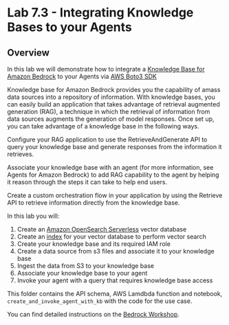 # Lab 7.3 - Integrating Knowledge Bases to your Agents

## Overview
In this lab we will demonstrate how to integrate a [Knowledge Base for Amazon Bedrock](https://aws.amazon.com/bedrock/knowledge-bases/) to your Agents via [AWS Boto3 SDK](https://boto3.amazonaws.com/v1/documentation/api/latest/index.html)

Knowledge base for Amazon Bedrock provides you the capability of amass 
data sources into a repository of information. With knowledge bases, you 
can easily build an application that takes advantage of retrieval 
augmented generation (RAG), a technique in which the retrieval of 
information from data sources augments the generation of model responses. 
Once set up, you can take advantage of a knowledge base in the following 
ways.

Configure your RAG application to use the RetrieveAndGenerate API to query 
your knowledge base and generate responses from the information it 
retrieves.

Associate your knowledge base with an agent (for more information, see 
Agents for Amazon Bedrock) to add RAG capability to the agent by helping 
it reason through the steps it can take to help end users.

Create a custom orchestration flow in your application by using the 
Retrieve API to retrieve information directly from the knowledge base.

In this lab you will:

1. Create an [Amazon OpenSearch Serverless](https://aws.amazon.com/opensearch-service/features/serverless/) vector database 
2. Create an [index](https://docs.aws.amazon.com/opensearch-service/latest/developerguide/serverless-vector-search.html) for your vector database to perform vector search
3. Create your knowledge base and its required IAM role
4. Create a data source from s3 files and associate it to your knowledge base
5. Ingest the data from S3 to your knowledge base
6. Associate your knowledge base to your agent
7. Invoke your agent with a query that requires knowledge base access

This folder contains the API schema, AWS Lamdbda function and notebook, 
`create_and_invoke_agent_with_kb` with the code for the use case.

You can find detailed instructions on the [Bedrock Workshop](https://catalog.us-east-1.prod.workshops.aws/workshops/a4bdb007-5600-4368-81c5-ff5b4154f518/en-US/90-agents).